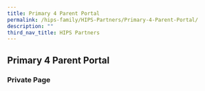 ```yaml
---
title: Primary 4 Parent Portal
permalink: /hips-family/HIPS-Partners/Primary-4-Parent-Portal/
description: ""
third_nav_title: HIPS Partners
---
```

## Primary 4 Parent Portal

### Private Page